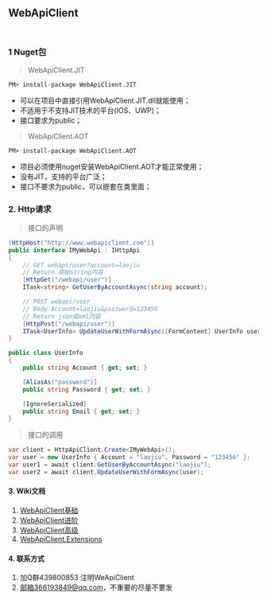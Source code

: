 ## WebApiClient 　　　　　　　　　　　　　　　　　　　
### 1 Nuget包

> WebApiClient.JIT

    PM> install-package WebApiClient.JIT
* 可以在项目中直接引用WebApiClient.JIT.dll就能使用；
* 不适用于不支持JIT技术的平台(IOS、UWP)；
* 接口要求为public；


> WebApiClient.AOT

    PM> install-package WebApiClient.AOT
* 项目必须使用nuget安装WebApiClient.AOT才能正常使用；
* 没有JIT，支持的平台广泛；
* 接口不要求为public，可以嵌套在类里面；



### 2. Http请求
> 接口的声明

```c#
[HttpHost("http://www.webapiclient.com")] 
public interface IMyWebApi : IHttpApi
{
    // GET webapi/user?account=laojiu
    // Return 原始string内容
    [HttpGet("/webapi/user")]
    ITask<string> GetUserByAccountAsync(string account);

    // POST webapi/user  
    // Body Account=laojiu&password=123456
    // Return json或xml内容
    [HttpPost("/webapi/user")]
    ITask<UserInfo> UpdateUserWithFormAsync([FormContent] UserInfo user);
}

public class UserInfo
{
    public string Account { get; set; }

    [AliasAs("password")]
    public string Password { get; set; }

    [IgnoreSerialized]
    public string Email { get; set; }
}
```
 
> 接口的调用

```c#
var client = HttpApiClient.Create<IMyWebApi>();
var user = new UserInfo { Account = "laojiu", Password = "123456" }; 
var user1 = await client.GetUserByAccountAsync("laojiu");
var user2 = await client.UpdateUserWithFormAsync(user);
``` 


#### 3. Wiki文档
1. [WebApiClient基础](https://github.com/xljiulang/WebApiClient/wiki/WebApiClient%E5%9F%BA%E7%A1%80)
2. [WebApiClient进阶](https://github.com/dotnetcore/WebApiClient/wiki/WebApiClient%E8%BF%9B%E9%98%B6)
3. [WebApiClient高级](https://github.com/xljiulang/WebApiClient/wiki/WebApiClient%E9%AB%98%E7%BA%A7)
4. [WebApiClient.Extensions](https://github.com/xljiulang/WebApiClient.Extensions)

#### 4. 联系方式
1. 加Q群439800853 注明WeApiClient
2. 邮箱366193849@qq.com，不重要的尽量不要发
```
